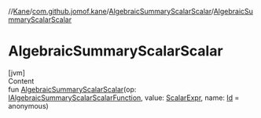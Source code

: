 //[Kane](../../index.md)/[com.github.jomof.kane](../index.md)/[AlgebraicSummaryScalarScalar](index.md)/[AlgebraicSummaryScalarScalar](-algebraic-summary-scalar-scalar.md)



# AlgebraicSummaryScalarScalar  
[jvm]  
Content  
fun [AlgebraicSummaryScalarScalar](-algebraic-summary-scalar-scalar.md)(op: [IAlgebraicSummaryScalarScalarFunction](../-i-algebraic-summary-scalar-scalar-function/index.md), value: [ScalarExpr](../-scalar-expr/index.md), name: [Id](../../com.github.jomof.kane.impl/index.md#%5Bcom.github.jomof.kane.impl%2FId%2F%2F%2FPointingToDeclaration%2F%5D%2FClasslikes%2F-1709950307) = anonymous)  




